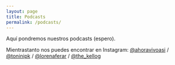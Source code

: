 ```yaml
---
layout: page
title: Podcasts
permalink: /podcasts/
---
```


Aquí pondremos nuestros podcasts (espero).

Mientrastanto nos puedes encontrar en Instagram:
[@ahoravivoasi](https://www.instagram.com/ahoravivoasi/) /
[@toninipk](https://www.instagram.com/toninipk/) /
[@lorenaferar](https://www.instagram.com/lorenaferar/) /
[@the_kellog](https://www.instagram.com/the_kellog/)
